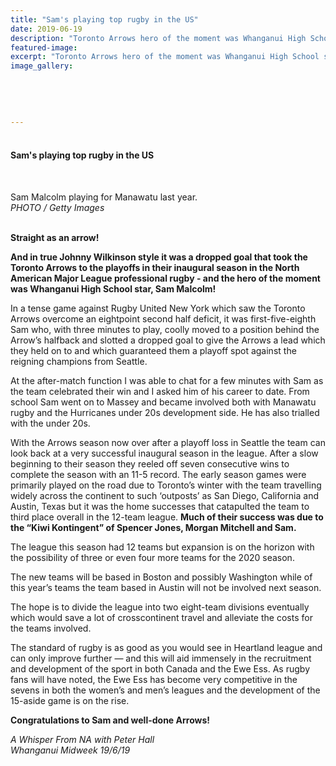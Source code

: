 ```yaml
---
title: "Sam's playing top rugby in the US"
date: 2019-06-19
description: "Toronto Arrows hero of the moment was Whanganui High School star, Sam Malcolm!.."
featured-image: 
excerpt: "Toronto Arrows hero of the moment was Whanganui High School star, Sam Malcolm!"
image_gallery:
	
	
	
	
	
---
```


<h4>&nbsp;<br />Sam's playing top rugby in the US<br /><br /></h4>
<p><img src="https://i.prcdn.co/img?regionKey=DXk8%2bLWOA0erVWgQiHRMHg%3d%3d" alt="" /></p>
<p>Sam Malcolm playing for Manawatu last year.<br /><em>PHOTO / Getty Images</em>&nbsp;</p>
<p data-bind="text: $data"><strong><br />Straight as an arrow!</strong></p>
<p data-bind="text: $data"><strong>And in true Johnny Wilkinson style it was a dropped goal that took the Toronto Arrows to the playoffs in their inaugural season in the North American Major League professional rugby -&nbsp;<span>and the hero of the moment was Whanganui High School star, Sam Malcolm!</span></strong></p>
<p data-bind="text: $data"><strong></strong>In a tense game against Rugby United New York which saw the Toronto Arrows overcome an eightpoint second half deficit, it was first-five-eighth Sam who, with three minutes to play, coolly moved to a position behind the Arrow&rsquo;s halfback and slotted a dropped goal to give the Arrows a lead which they held on to and which guaranteed them a playoff spot against the reigning champions from Seattle.</p>
<p data-bind="text: $data">At the after-match function I was able to chat for a few minutes with Sam as the team celebrated their win and I asked him of his career to date. From school Sam went on to Massey and became involved both with Manawatu rugby and the Hurricanes under 20s development side. He has also trialled with the under 20s.</p>
<p data-bind="text: $data">With the Arrows season now over after a playoff loss in Seattle the team can look back at a very successful inaugural season in the league. After a slow beginning to their season they reeled off seven consecutive wins to complete the season with an 11-5 record. The early season games were primarily played on the road due to Toronto&rsquo;s winter with the team travelling widely across the continent to such &lsquo;outposts&rsquo; as San Diego, California and Austin, Texas but it was the home successes that catapulted the team to third place overall in the 12-team league. <strong>Much of their success was due to the &ldquo;Kiwi Kontingent&rdquo; of Spencer Jones, Morgan Mitchell and Sam.</strong></p>
<p data-bind="text: $data">The league this season had 12 teams but expansion is on the horizon with the possibility of three or even four more teams for the 2020 season.</p>
<p data-bind="text: $data">The new teams will be based in Boston and possibly Washington while of this year&rsquo;s teams the team based in Austin will not be involved next season.</p>
<p data-bind="text: $data">The hope is to divide the league into two eight-team divisions eventually which would save a lot of crosscontinent travel and alleviate the costs for the teams involved.</p>
<p data-bind="text: $data">The standard of rugby is as good as you would see in Heartland league and can only improve further &mdash; and this will aid immensely in the recruitment and development of the sport in both Canada and the Ewe Ess. As rugby fans will have noted, the Ewe Ess has become very competitive in the sevens in both the women&rsquo;s and men&rsquo;s leagues and the development of the 15-aside game is on the rise.</p>
<p data-bind="text: $data"><strong>Congratulations to Sam and well-done Arrows!</strong></p>
<p data-bind="text: $data"><em>A Whisper From NA&nbsp;</em><em>with Peter Hall</em><br /><em>Whanganui Midweek 19/6/19</em></p>

